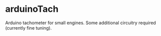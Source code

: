 # arduinoTach

Arduino tachometer for small engines. Some additional circuitry required (currently fine tuning).
